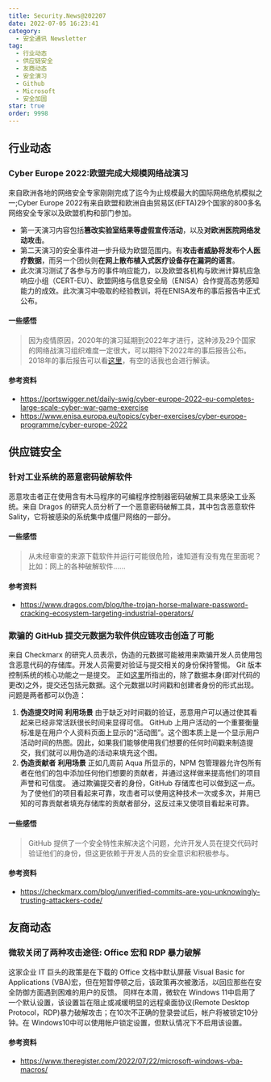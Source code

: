 ```yaml
---
title: Security.News@202207
date: 2022-07-05 16:23:41
category:
  - 安全通讯 Newsletter
tag:
  - 行业动态
  - 供应链安全
  - 友商动态
  - 安全演习
  - Github
  - Microsoft
  - 安全加固
star: true
order: 9998
---
```


## 行业动态
### Cyber Europe 2022:欧盟完成大规模网络战演习

来自欧洲各地的网络安全专家刚刚完成了迄今为止规模最大的国际网络危机模拟之一;Cyber Europe 2022有来自欧盟和欧洲自由贸易区(EFTA)29个国家的800多名网络安全专家以及欧盟机构和部门参加。

- 第一天演习内容包括**篡改实验室结果等虚假宣传活动**，以及**对欧洲医院网络发动攻击**。
- 第二天演习的安全事件进一步升级为欧盟范围内。有**攻击者威胁将发布个人医疗数据**，而另一个团伙则**在网上散布植入式医疗设备存在漏洞的谣言**。
- 此次演习测试了各参与方的事件响应能力，以及欧盟各机构与欧洲计算机应急响应小组（CERT-EU）、欧盟网络与信息安全局（ENISA）合作提高态势感知能力的成效。此次演习中吸取的经验教训，将在ENISA发布的事后报告中正式公布。

#### 一些感悟
> 因为疫情原因，2020年的演习延期到2022年才进行，这种涉及29个国家的网络战演习组织难度一定很大，可以期待下2022年的事后报告公布。
> 2018年的事后报告可以看[这里](https://www.enisa.europa.eu/publications/cyber-europe-2018-after-action-report/at_download/fullReport#:~:text=Cyber%20Europe%202018%20was%20the,and%20Information%20Security%20(ENISA).)，有空的话我也会进行解读。

#### 参考资料
- https://portswigger.net/daily-swig/cyber-europe-2022-eu-completes-large-scale-cyber-war-game-exercise
- https://www.enisa.europa.eu/topics/cyber-exercises/cyber-europe-programme/cyber-europe-2022

## 供应链安全
### 针对工业系统的恶意密码破解软件

恶意攻击者正在使用含有木马程序的可编程序控制器密码破解工具来感染工业系统。来自 Dragos 的研究人员分析了一个恶意密码破解工具，其中包含恶意软件 Sality，它将被感染的系统集中成僵尸网络的一部分。

#### 一些感悟
> 从未经审查的来源下载软件并运行可能很危险，谁知道有没有鬼在里面呢？比如：网上的各种破解软件……

#### 参考资料
- https://www.dragos.com/blog/the-trojan-horse-malware-password-cracking-ecosystem-targeting-industrial-operators/

### 欺骗的 GitHub 提交元数据为软件供应链攻击创造了可能

来自 Checkmarx 的研究人员表示，伪造的元数据可能被用来欺骗开发人员使用包含恶意代码的存储库。开发人员需要对验证与提交相关的身份保持警惕。
Git 版本控制系统的核心功能之一是提交。
正如[这里](https://docs.github.com/en/pull-requests/committing-changes-to-your-project/creating-and-editing-commits/about-commits)所指出的，除了数据本身(即对代码的更改)之外，提交还包括元数据。这个元数据以时间戳和创建者身份的形式出现。问题是两者都可以伪造：
1. **伪造提交时间**
    **利用场景**
    由于缺乏对时间戳的验证，恶意用户可以通过使其看起来已经非常活跃很长时间来显得可信。
    GitHub 上用户活动的一个重要衡量标准是在用户个人资料页面上显示的“活动图”。这个图本质上是一个显示用户活动时间的热图。因此，如果我们能够使用我们想要的任何时间戳来制造提交，我们就可以用伪造的活动来填充这个图。
2. **伪造贡献者**
    **利用场景**
    正如几周前 Aqua 所显示的，NPM 包管理器允许包所有者在他们的包中添加任何他们想要的贡献者，并通过这样做来提高他们的项目声誉和可信度。
    通过欺骗提交者的身份，GitHub 存储库也可以做到这一点。为了使他们的项目看起来可靠，攻击者可以使用这种技术一次或多次，并用已知的可靠贡献者填充存储库的贡献者部分，这反过来又使项目看起来可靠。

#### 一些感悟
> GitHub 提供了一个安全特性来解决这个问题，允许开发人员在提交代码时验证他们的身份，但这更依赖于开发人员的安全意识和积极参与。

#### 参考资料
- https://checkmarx.com/blog/unverified-commits-are-you-unknowingly-trusting-attackers-code/

## 友商动态
### 微软关闭了两种攻击途径: Office 宏和 RDP 暴力破解

这家企业 IT 巨头的政策是在下载的 Office 文档中默认屏蔽 Visual Basic for Applications (VBA)宏，但在短暂停顿之后，该政策再次被激活，以回应那些在安全防御方面遇到困难的用户的反馈。
同样在本周，微软在 Windows 11中启用了一个默认设置，该设置旨在阻止或减缓明显的远程桌面协议(Remote Desktop Protocol，RDP)暴力破解攻击；在10次不正确的登录尝试后，帐户将被锁定10分钟。在 Windows10中可以使用帐户锁定设置，但默认情况下不启用该设置。

#### 参考资料
- https://www.theregister.com/2022/07/22/microsoft-windows-vba-macros/
